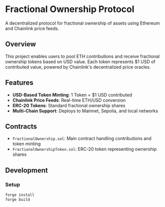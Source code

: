 # Fractional Ownership Protocol

A decentralized protocol for fractional ownership of assets using Ethereum and Chainlink price feeds.

## Overview

This project enables users to pool ETH contributions and receive fractional ownership tokens based on USD value. Each token represents $1 USD of contributed value, powered by Chainlink's decentralized price oracles.

## Features

- **USD-Based Token Minting**: 1 Token = $1 USD contributed
- **Chainlink Price Feeds**: Real-time ETH/USD conversion
- **ERC-20 Tokens**: Standard fractional ownership shares
- **Multi-Chain Support**: Deploys to Mainnet, Sepolia, and local networks

## Contracts

- `FractionalOwnership.sol`: Main contract handling contributions and token minting
- `FractionalOwnershipToken.sol`: ERC-20 token representing ownership shares

## Development

### Setup
```bash
forge install
forge build